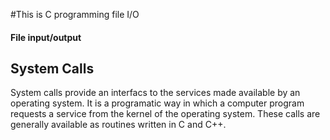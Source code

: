 #This is C programming file I/O

<h4>File input/output </h4>

<h2>System Calls</h2>
System calls provide an interfacs to the services made available by an operating system.
It is a programatic way in which a computer program requests a service from the kernel of the operating system.
These calls are generally available as routines written in C and C++.